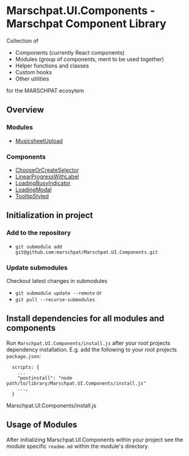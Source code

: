# Marschpat.UI.Components - Marschpat Component Library

Collection of
 - Components (currently React components)
 - Modules (group of components, ment to be used together)
 - Helper functions and classes
 - Custom hooks
 - Other utilities

for the MARSCHPAT ecosytem

## Overview
### Modules
 - [MusicsheetUpload](./modules/MusicsheetUpload/)

### Components
 - [ChooseOrCreateSelector](./components/ChooseOrCreateSelector.js)
 - [LinearProgressWithLabel](./components/LinearProgressWithLabel.js)
 - [LoadingBusyIndicator](./components/LoadingBusyIndicator.js)
 - [LoadingModal](./components/LoadingModal.js)
 - [TooltipStyled](./components/TooltipStyled.js)

## Initialization in project
### Add to the repository
 - `git submodule add git@github.com:marschpat/Marschpat.UI.Components.git`

### Update submodules
Checkout latest changes in submodules
  - `git submodule update --remote` or
  - `git pull --recurse-submodules`

## Install dependencies for all modules and components
Run `Marschpat.UI.Components/install.js` after your root projects dependency installation. E.g. add the following to your root projects `package.json`:

```
  scripts: {
    ...
    "postinstall": "node path/to/library/Marschpat.UI.Components/install.js"
    ...,
  }
```
Marschpat.UI.Components/install.js

## Usage of Modules
After initializing Marschpat.UI.Components within your project see the module specific `readme.md` within the module's directory.
